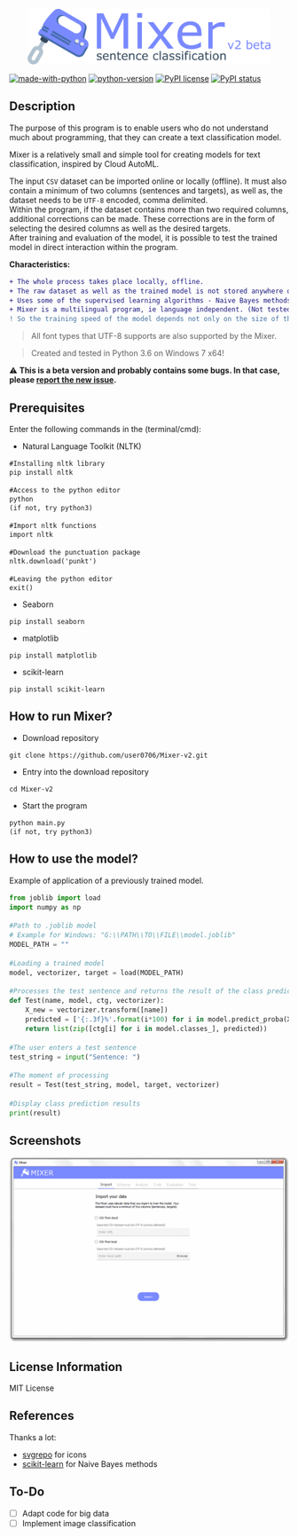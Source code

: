 
<p align="center">
  <img height="100" src="https://raw.githubusercontent.com/user0706/Mixer-v2/master/Ignore/Logo_v2_beta.png">
</p>

[![made-with-python](https://img.shields.io/badge/Made%20with-Python-1f425f.svg)](https://www.python.org/) [![python-version](https://img.shields.io/badge/Python-3.6|3.7-<COLOR>.svg)](https://www.python.org/) [![PyPI license](https://img.shields.io/pypi/l/ansicolortags.svg)](https://pypi.python.org/pypi/ansicolortags/) [![PyPI status](https://img.shields.io/pypi/status/ansicolortags.svg)](https://pypi.python.org/pypi/ansicolortags/)
## Description
The purpose of this program is to enable users who do not understand much about programming, that they can create a text classification model.

Mixer is a relatively small and simple tool for creating models for text classification, inspired by Cloud AutoML.

The input `CSV` dataset can be imported online or locally (offline). It must also contain a minimum of two columns (sentences and targets), as well as, the dataset needs to be `UTF-8` encoded, comma delimited.
<br>Within the program, if the dataset contains more than two required columns, additional corrections can be made. These corrections are in the form of selecting the desired columns as well as the desired targets.
<br>After training and evaluation of the model, it is possible to test the trained model in direct interaction within the program.

**Characteristics:**
```diff
+ The whole process takes place locally, offline.
+ The raw dataset as well as the trained model is not stored anywhere online.
+ Uses some of the supervised learning algorithms - Naive Bayes methods.
+ Mixer is a multilingual program, ie language independent. (Not tested)
! So the training speed of the model depends not only on the size of the input dataset, but also on the performance of the user's computer.
```
> All font types that UTF-8 supports are also supported by the Mixer.

> Created and tested in Python 3.6 on Windows 7 x64!

:warning: **This is a beta version and probably contains some bugs. In that case, please [report the new issue](https://github.com/user0706/Mixer-v2/issues).**

## Prerequisites
Enter the following commands in the (terminal/cmd): 
- Natural Language Toolkit (NLTK)
```
#Installing nltk library
pip install nltk

#Access to the python editor
python
(if not, try python3)

#Import nltk functions
import nltk

#Download the punctuation package
nltk.download('punkt')

#Leaving the python editor
exit()
```
- Seaborn
```
pip install seaborn
```
- matplotlib
```
pip install matplotlib
```
-	scikit-learn
```
pip install scikit-learn
```
## How to run Mixer?

- Download repository
```
git clone https://github.com/user0706/Mixer-v2.git
```
- Entry into the download repository
```
cd Mixer-v2
```
- Start the program
```
python main.py
(if not, try python3)
```
## How to use the model?
Example of application of a previously trained model.

```python
from joblib import load
import numpy as np

#Path to .joblib model
# Example for Windows: "G:\\PATH\\TO\\FILE\\model.joblib"
MODEL_PATH = ""

#Loading a trained model
model, vectorizer, target = load(MODEL_PATH)

#Processes the test sentence and returns the result of the class prediction
def Test(name, model, ctg, vectorizer):
	X_new = vectorizer.transform([name])
	predicted = ['{:.3f}%'.format(i*100) for i in model.predict_proba(X_new).tolist()[0]]
	return list(zip([ctg[i] for i in model.classes_], predicted))

#The user enters a test sentence
test_string = input("Sentence: ")

#The moment of processing
result = Test(test_string, model, target, vectorizer)

#Display class prediction results
print(result)
```

## Screenshots
![](https://github.com/user0706/Mixer-v2/blob/master/Ignore/example.gif?raw=true)

## License Information

MIT License

## References
Thanks a lot:
* [svgrepo](https://www.svgrepo.com) for icons
* [scikit-learn](https://scikit-learn.org/stable/) for Naive Bayes methods

## To-Do
- [ ] Adapt code for big data
- [ ] Implement image classification
